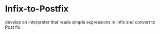# Infix-to-Postfix
develop an interpreter that reads simple expressions in infix and convert to Post fix
